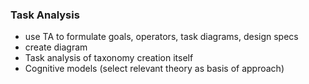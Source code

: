 ### Task Analysis

- use TA to formulate goals, operators, task diagrams, design specs
- create diagram
- Task analysis of taxonomy creation itself
- Cognitive models (select relevant theory as basis of approach)
